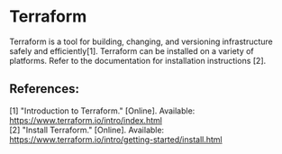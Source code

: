 
# Terraform
Terraform is a tool for building, changing, and versioning infrastructure safely and efficiently[1].  Terraform can be installed on a variety of platforms.  Refer to the documentation for installation instructions [2].

## References: 
[1]  "Introduction to Terraform." [Online].  Available: https://www.terraform.io/intro/index.html \
[2]  "Install Terraform." [Online].  Available: https://www.terraform.io/intro/getting-started/install.html
